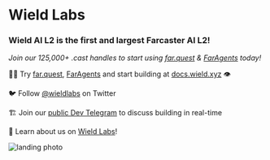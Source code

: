 # Wield Labs

### Wield AI L2 is the first and largest Farcaster AI L2!

_Join our 125,000+ .cast handles to start using [far.quest](https://far.quest) & [FarAgents](https://far.quest/agents) today!_

👩‍💻 Try [far.quest](https://far.quest), [FarAgents](https://far.quest/agents) and start building at [docs.wield.xyz](https://docs.wield.xyz) 👁️

🐦 Follow [@wieldlabs](https://twitter.com/wieldlabs) on Twitter

🏗️ Join our [public Dev Telegram](https://t.me/+AAgF-ptLxjEzZGNh) to discuss building in real-time

📖 Learn about us on [Wield Labs](https://wield.xyz)!

![landing photo](https://github.com/wieldprotocol/.github/assets/104177346/de5e2f4d-4173-4811-a3e5-7d74c182a91c)
